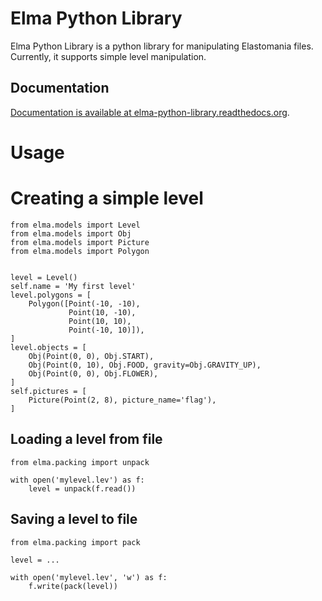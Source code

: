 # Elma Python Library

Elma Python Library is a python library for manipulating Elastomania files.
Currently, it supports simple level manipulation.

## Documentation

[Documentation is available at elma-python-library.readthedocs.org](https://elma-python-library.readthedocs.org).

# Usage

# Creating a simple level
```
from elma.models import Level
from elma.models import Obj
from elma.models import Picture
from elma.models import Polygon


level = Level()
self.name = 'My first level'
level.polygons = [
    Polygon([Point(-10, -10),
             Point(10, -10),
             Point(10, 10),
             Point(-10, 10)]),
]
level.objects = [
    Obj(Point(0, 0), Obj.START),
    Obj(Point(0, 10), Obj.FOOD, gravity=Obj.GRAVITY_UP),
    Obj(Point(0, 0), Obj.FLOWER),
]
self.pictures = [
    Picture(Point(2, 8), picture_name='flag'),
]
```



## Loading a level from file
```
from elma.packing import unpack

with open('mylevel.lev') as f:
    level = unpack(f.read())
```

## Saving a level to file
```
from elma.packing import pack

level = ...

with open('mylevel.lev', 'w') as f:
    f.write(pack(level))
```
